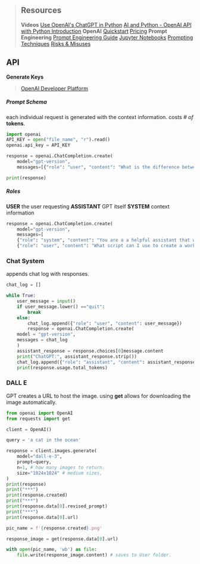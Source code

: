 > ## Resources
> **Videos**
> [Use OpenAI's ChatGPT in Python](https://www.youtube.com/watch?v=YVFWBJ1WVF8)
> [AI and Python - OpenAI API with Python Introduction](https://www.youtube.com/watch?v=I6T9Ztn0S-M)
> **OpenAI**
> [Quickstart](https://platform.openai.com/docs/quickstart)
> [Pricing](https://openai.com/api/pricing/)
> **Prompt Engineering**
> [Prompt Engineering Guide](https://www.promptingguide.ai/)
> [Jupyter Notebooks](https://www.promptingguide.ai/notebooks)
> [Prompting Techniques](https://www.promptingguide.ai/techniques)
> [Risks & Misuses](https://www.promptingguide.ai/risks)
## API
**Generate Keys**
> [OpenAI Developer Platform](https://platform.openai.com)
##### Prompt Schema
each individual request is generated with the context information.
costs *# of* **tokens**.
```Python
import openai
API_KEY = open("file_name", "r").read()
openai.api_key = API_KEY

response = openai.ChatCompletion.create(
	model="gpt-version",
	messages=[{"role": "user", "content": "What is the difference between Python and C++?"}, ...]

print(response)
```
##### Roles
**USER** the user requesting
**ASSISTANT** GPT itself
**SYSTEM** context information
```Python
response = openai.ChatCompletion.create(
	model="gpt-version",
	messages=[
	{"role": "system", "content": "You are a a helpful assistant that writes Python scripts?"},
	{"role": "user", "content": "What script can I use to create a working clock?"}]
```
### Chat System
appends chat log with responses.
```Python
chat_log = []

while True:
	user_message = input()
	if user_message.lower() =="quit":
		break
	else:
		chat_log.append({"role": "user", "content": user_message})
		response = openai.ChatCompletion.create(
	model = "gpt-version",
	messages = chat_log
	)
	assistant_response = response.choices[0]message.content
	print("ChatGPT:", assistant_response.strip())
	chat_log.append({"role": "assistant", "content": assistant_response.strip()})
	print(response.usage.total_tokens)
```
### DALL E
GPT creates a URL to host the image.
using **get** allows for downloading the image automatically.
```Python
from openai import OpenAI
from requests import get

client = OpenAI()

query = 'a cat in the ocean'

response = client.images.generate(
	model="dall-e-3",
	prompt=query,
	n=1, # how many images to return.
	size="1024x1024" # medium sizes,
)
print(response)
print("***")
print(response.created)
print("***")
print(response.data[0].revised_prompt)
print("***")
print(response.data[0].url)

pic_name = f'{response.created}.png'

response_image = get(response.data[0].url)

with open(pic_name, 'wb') as file:
	file.write(response_image.content) # saves to User folder.
```
